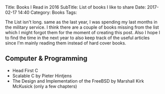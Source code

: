Title: Books I Read in 2016
SubTitle: List of books I like to share
Date: 2017-02-17 14:40
Category: Books
Tags: 

The List isn't long. same as the last year, I was spending my last months in the military service. I think there are a couple of books missing from the list which I might forgot them for the moment of creating this post. Also I hope I to find the time in the next year to also keep track of the useful articles since I'm mainly reading them instead of hard cover books.

## Computer & Programming

* Head First C
* Scalable C by Pieter Hintjens
* The Design and Implementation of the FreeBSD by Marshall Kirk McKusick (only a few chapters)
